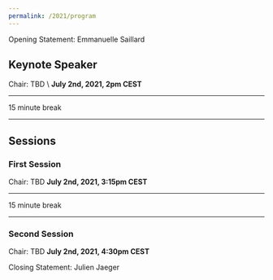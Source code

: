 ```yaml
---
permalink: /2021/program
---
```


Opening Statement: Emmanuelle Saillard

## Keynote Speaker
Chair: TBD \\
**July 2nd, 2021, 2pm CEST**

<!-- AUTHOR - TITLE
ABSTRACT-->

---

15 minute break

---

## Sessions

### First Session
Chair: TBD
**July 2nd, 2021, 3:15pm CEST**

<!--
AUTHOR - TITLE
ABSTRACT -->

<!--
AUTHOR - TITLE
ABSTRACT
-->

---

15 minute break

---

### Second Session
Chair: TBD
**July 2nd, 2021, 4:30pm CEST**

<!--
AUTHOR - TITLE
ABSTRACT -->

<!--
AUTHOR - TITLE
ABSTRACT
-->

Closing Statement: Julien Jaeger
